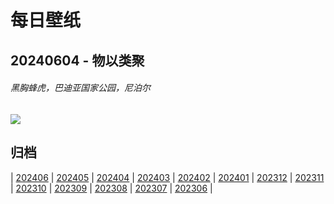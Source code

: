 # 每日壁纸

## 20240604 - 物以类聚

###### 黑胸蜂虎，巴迪亚国家公园，尼泊尔

![](https://www.bing.com/th?id=OHR.ChestnutBeeEater_ZH-CN3514753872_UHD.jpg)

## 归档

| [202406](/202406/README.md)
| [202405](/202405/README.md)
| [202404](/202404/README.md)
| [202403](/202403/README.md)
| [202402](/202402/README.md)
| [202401](/202401/README.md)
| [202312](/202312/README.md)
| [202311](/202311/README.md)
| [202310](/202310/README.md)
| [202309](/202309/README.md)
| [202308](/202308/README.md)
| [202307](/202307/README.md)
| [202306](/202306/README.md)
|